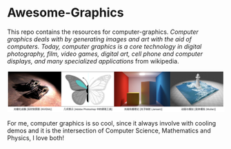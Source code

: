 # Awesome-Graphics
This repo contains the resources for computer-graphics.
*Computer graphics deals with by generating images and art with the aid of computers. Today, computer graphics is a core technology in digital photography, film, video games, digital art, cell phone and computer displays, and many specialized applications* from wikipedia.

![](./assets/images/graphics.png)

For me, computer graphics is so cool, since it always involve with cooling demos and it is the intersection of Computer Science, Mathematics and Physics, I love both!
